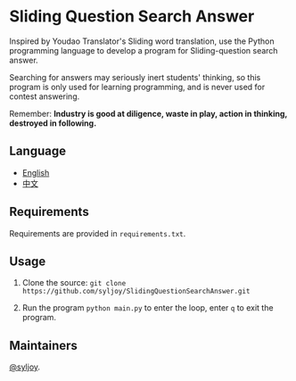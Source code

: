# Sliding Question Search Answer

Inspired by Youdao Translator's Sliding word translation, use the Python programming language to develop a program for Sliding-question search answer.

Searching for answers may seriously inert students' thinking, so this program is only used for learning programming, and is never used for contest answering.

Remember: **Industry is good at diligence, waste in play, action in thinking, destroyed in following.**


## Language
- [English](https://github.com/syljoy/SlidingQuestionSearchAnswer)
- [中文](https://github.com/syljoy/SlidingQuestionSearchAnswer/blob/master/README_CN.md)


## Requirements
Requirements are provided in `requirements.txt`.



## Usage
1. Clone the source: `git clone https://github.com/syljoy/SlidingQuestionSearchAnswer.git`

2. Run the program ```python main.py``` to enter the loop, enter `q` to exit the program.

## Maintainers

[@syljoy](https://github.com/syljoy).

